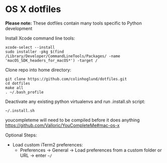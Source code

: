 OS X dotfiles
========
**Please note:** These dotfiles contain many tools specific to Python development

Install Xcode command line tools:

    xcode-select --install
    sudo installer -pkg $(find /Library/Developer/CommandLineTools/Packages/ -name 'macOS_SDK_headers_for_macOS*') -target /

Clone repo into home directory:

    git clone https://github.com/colinhoglund/dotfiles.git
    cd dotfiles
    make all
    . ~/.bash_profile

Deactivate any existing python virtualenvs and run .install.sh script:

    ~/.install.sh

youcompleteme will need to be compiled before it does anything
https://github.com/Valloric/YouCompleteMe#mac-os-x

Optional Steps:
- Load custom iTerm2 preferences:
  - Preferences -> General -> Load preferences from a custom folder or URL -> enter `~/`
